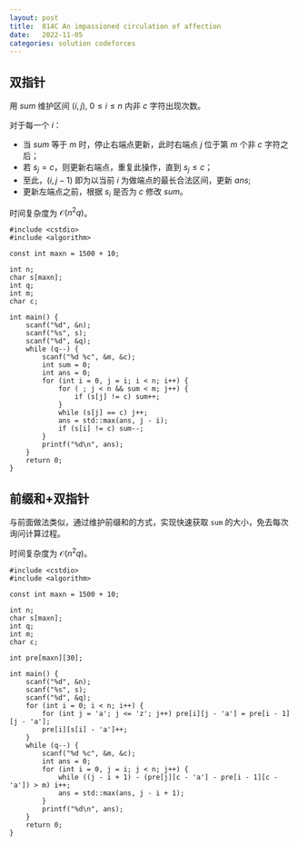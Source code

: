```yaml
---
layout: post
title:  814C An impassioned circulation of affection
date:   2022-11-05
categories: solution codeforces
---
```


## 双指针

用 $sum$ 维护区间 $(i, j),~0 \le i \le n$ 内非 $c$ 字符出现次数。

对于每一个 $i$：
* 当 $sum$ 等于 $m$ 时，停止右端点更新，此时右端点 $j$ 位于第 $m$ 个非 $c$ 字符之后；
* 若 $s_j = c$，则更新右端点，重复此操作，直到 $s_j \le c$；
* 至此，$(i, j-1)$ 即为以当前 $i$ 为做端点的最长合法区间，更新 $ans$;
* 更新左端点之前，根据 $s_i$ 是否为 $c$ 修改 $sum$。

时间复杂度为 $\mathcal{O}(n^2 q)$。

```
#include <cstdio>
#include <algorithm>

const int maxn = 1500 + 10;

int n;
char s[maxn];
int q;
int m;
char c;

int main() {
    scanf("%d", &n);
    scanf("%s", s);
    scanf("%d", &q);
    while (q--) {
        scanf("%d %c", &m, &c);
        int sum = 0;
        int ans = 0;
        for (int i = 0, j = i; i < n; i++) {
            for ( ; j < n && sum < m; j++) {
                if (s[j] != c) sum++;
            }
            while (s[j] == c) j++;
            ans = std::max(ans, j - i);
            if (s[i] != c) sum--;
        }
        printf("%d\n", ans);
    }
    return 0;
}
```

## 前缀和+双指针

与前面做法类似，通过维护前缀和的方式，实现快速获取 `sum` 的大小，免去每次询问计算过程。

时间复杂度为 $\mathcal{O}(n^2 q)$。

```
#include <cstdio>
#include <algorithm>

const int maxn = 1500 + 10;

int n;
char s[maxn];
int q;
int m;
char c;

int pre[maxn][30];

int main() {
    scanf("%d", &n);
    scanf("%s", s);
    scanf("%d", &q);
    for (int i = 0; i < n; i++) {
        for (int j = 'a'; j <= 'z'; j++) pre[i][j - 'a'] = pre[i - 1][j - 'a'];
        pre[i][s[i] - 'a']++;
    }
    while (q--) {
        scanf("%d %c", &m, &c);
        int ans = 0;
        for (int i = 0, j = i; j < n; j++) {
            while ((j - i + 1) - (pre[j][c - 'a'] - pre[i - 1][c - 'a']) > m) i++;
            ans = std::max(ans, j - i + 1);
        }
        printf("%d\n", ans);
    }
    return 0;
}
```